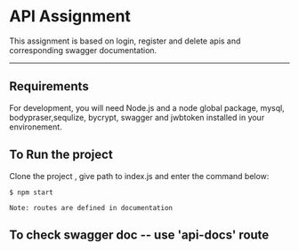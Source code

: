 # API Assignment
This assignment is based on login, register and delete apis and corresponding swagger documentation.


---
## Requirements

For development, you will need Node.js and a node global package, mysql, bodypraser,sequlize, bycrypt, swagger and
jwbtoken installed in your environement.




## To Run the project
Clone the project , give path to index.js and enter the command below:

    $ npm start
    
    Note: routes are defined in documentation
        
## To check swagger doc -- use 'api-docs' route


